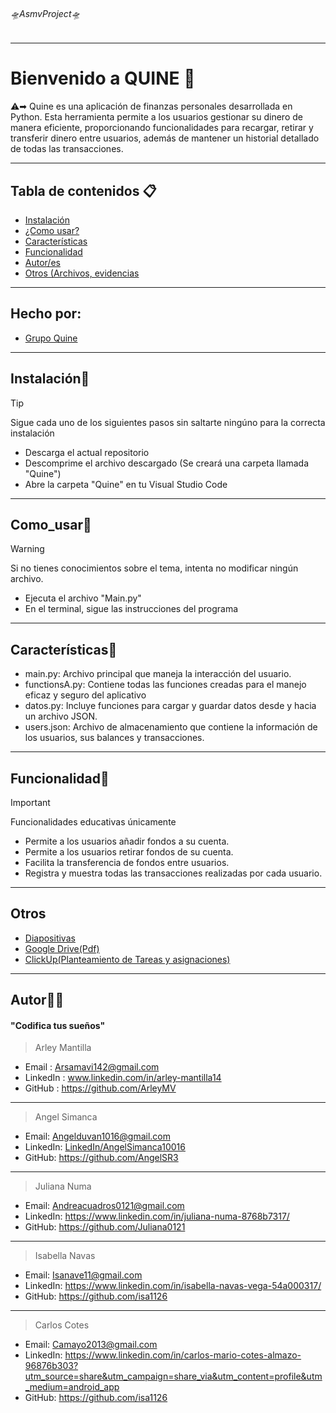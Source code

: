 ###### 🛸AsmvProject🛸

---
# Bienvenido a QUINE 🏁
⚠️➡︎ Quine es una aplicación de finanzas personales desarrollada en Python. Esta herramienta permite a los usuarios gestionar su dinero de manera eficiente, proporcionando funcionalidades para recargar, retirar y transferir dinero entre usuarios, además de mantener un historial detallado de todas las transacciones.

---
## Tabla de contenidos 📋

- [Instalación](#Instalación) 
- [¿Como usar?](#Como_usar) 
- [Características](#Características)
- [Funcionalidad](#Funcionalidad)
- [Autor/es](#Autor)
- [Otros (Archivos, evidencias](#Otros)
---
## Hecho por:
- [Grupo Quine](#Autor)
---
## Instalación📂
> [!TIP]
>Sigue cada uno de los siguientes pasos sin saltarte ningúno para la correcta instalación

- Descarga el actual repositorio
- Descomprime el archivo descargado (Se creará una carpeta llamada "Quine")
- Abre la carpeta "Quine" en tu Visual Studio Code
---
## Como_usar💼
> [!WARNING]
>Si no tienes conocimientos sobre el tema, intenta no modificar ningún archivo.

- Ejecuta el archivo "Main.py"
- En el terminal, sigue las instrucciones del programa
---
## Características🔎
- main.py: Archivo principal que maneja la interacción del usuario.
- functionsA.py: Contiene todas las funciones creadas para el manejo eficaz y seguro del aplicativo
- datos.py: Incluye funciones para cargar y guardar datos desde y hacia un archivo JSON.
- users.json: Archivo de almacenamiento que contiene la información de los usuarios, sus balances y transacciones.

---
## Funcionalidad💭
> [!IMPORTANT]  
> Funcionalidades educativas únicamente
- Permite a los usuarios añadir fondos a su cuenta.
- Permite a los usuarios retirar fondos de su cuenta.
- Facilita la transferencia de fondos entre usuarios.
- Registra y muestra todas las transacciones realizadas por cada usuario.

---
## Otros
- [Diapositivas](https://www.canva.com/design/DAGJfqVsVlc/DmpUVzUeb9W8IRPa5PhPpQ/edit?utm_content=DAGJfqVsVlc&utm_campaign=designshare&utm_medium=link2&utm_source=sharebutton)
- [Google Drive(Pdf)](https://drive.google.com/drive/folders/1sXi1aAtb_C8293Xm2yPUvfS960Erf18p?usp=sharing)
- [ClickUp(Planteamiento de Tareas y asignaciones)](https://app.clickup.com/9013324850/v/li/901304297339)
---
## Autor👨‍💻
#### "Codifica tus sueños"
> Arley Mantilla
- Email : 		Arsamavi142@gmail.com
- LinkedIn : 	www.linkedin.com/in/arley-mantilla14
- GitHub :		https://github.com/ArleyMV
-----
> Angel Simanca
- Email: Angelduvan1016@gmail.com
- LinkedIn: [LinkedIn/AngelSimanca10016](https://www.linkedin.com/in/angel-duvan-simanca-remolina-82544120a)
- GitHub: https://github.com/AngelSR3
-----
> Juliana Numa
- Email: Andreacuadros0121@gmail.com
- LinkedIn: https://www.linkedin.com/in/juliana-numa-8768b7317/
- GitHub: https://github.com/Juliana0121
-----
> Isabella Navas
- Email: Isanave11@gmail.com
- LinkedIn: https://www.linkedin.com/in/isabella-navas-vega-54a000317/
- GitHub: https://github.com/isa1126
-----
> Carlos Cotes
- Email: Camayo2013@gmail.com
- LinkedIn: https://www.linkedin.com/in/carlos-mario-cotes-almazo-96876b303?utm_source=share&utm_campaign=share_via&utm_content=profile&utm_medium=android_app
- GitHub: https://github.com/isa1126


  
